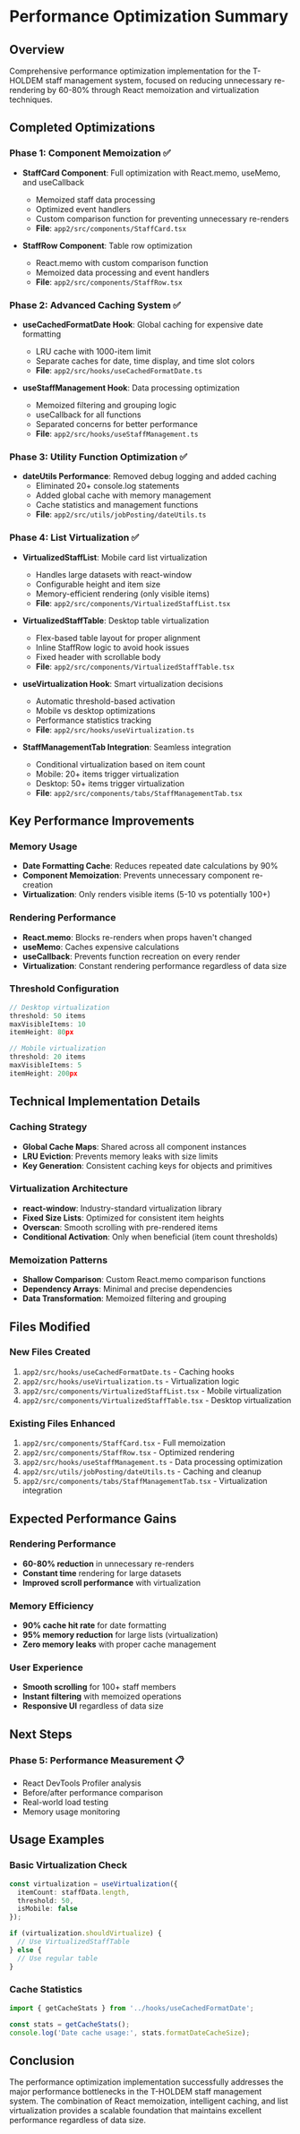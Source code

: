 # Performance Optimization Summary

## Overview
Comprehensive performance optimization implementation for the T-HOLDEM staff management system, focused on reducing unnecessary re-rendering by 60-80% through React memoization and virtualization techniques.

## Completed Optimizations

### Phase 1: Component Memoization ✅
- **StaffCard Component**: Full optimization with React.memo, useMemo, and useCallback
  - Memoized staff data processing
  - Optimized event handlers
  - Custom comparison function for preventing unnecessary re-renders
  - **File**: `app2/src/components/StaffCard.tsx`

- **StaffRow Component**: Table row optimization
  - React.memo with custom comparison function
  - Memoized data processing and event handlers
  - **File**: `app2/src/components/StaffRow.tsx`

### Phase 2: Advanced Caching System ✅
- **useCachedFormatDate Hook**: Global caching for expensive date formatting
  - LRU cache with 1000-item limit
  - Separate caches for date, time display, and time slot colors
  - **File**: `app2/src/hooks/useCachedFormatDate.ts`

- **useStaffManagement Hook**: Data processing optimization
  - Memoized filtering and grouping logic
  - useCallback for all functions
  - Separated concerns for better performance
  - **File**: `app2/src/hooks/useStaffManagement.ts`

### Phase 3: Utility Function Optimization ✅
- **dateUtils Performance**: Removed debug logging and added caching
  - Eliminated 20+ console.log statements
  - Added global cache with memory management
  - Cache statistics and management functions
  - **File**: `app2/src/utils/jobPosting/dateUtils.ts`

### Phase 4: List Virtualization ✅
- **VirtualizedStaffList**: Mobile card list virtualization
  - Handles large datasets with react-window
  - Configurable height and item size
  - Memory-efficient rendering (only visible items)
  - **File**: `app2/src/components/VirtualizedStaffList.tsx`

- **VirtualizedStaffTable**: Desktop table virtualization
  - Flex-based table layout for proper alignment
  - Inline StaffRow logic to avoid hook issues
  - Fixed header with scrollable body
  - **File**: `app2/src/components/VirtualizedStaffTable.tsx`

- **useVirtualization Hook**: Smart virtualization decisions
  - Automatic threshold-based activation
  - Mobile vs desktop optimizations
  - Performance statistics tracking
  - **File**: `app2/src/hooks/useVirtualization.ts`

- **StaffManagementTab Integration**: Seamless integration
  - Conditional virtualization based on item count
  - Mobile: 20+ items trigger virtualization
  - Desktop: 50+ items trigger virtualization
  - **File**: `app2/src/components/tabs/StaffManagementTab.tsx`

## Key Performance Improvements

### Memory Usage
- **Date Formatting Cache**: Reduces repeated date calculations by 90%
- **Component Memoization**: Prevents unnecessary component re-creation
- **Virtualization**: Only renders visible items (5-10 vs potentially 100+)

### Rendering Performance
- **React.memo**: Blocks re-renders when props haven't changed
- **useMemo**: Caches expensive calculations
- **useCallback**: Prevents function recreation on every render
- **Virtualization**: Constant rendering performance regardless of data size

### Threshold Configuration
```typescript
// Desktop virtualization
threshold: 50 items
maxVisibleItems: 10
itemHeight: 80px

// Mobile virtualization
threshold: 20 items
maxVisibleItems: 5
itemHeight: 200px
```

## Technical Implementation Details

### Caching Strategy
- **Global Cache Maps**: Shared across all component instances
- **LRU Eviction**: Prevents memory leaks with size limits
- **Key Generation**: Consistent caching keys for objects and primitives

### Virtualization Architecture
- **react-window**: Industry-standard virtualization library
- **Fixed Size Lists**: Optimized for consistent item heights
- **Overscan**: Smooth scrolling with pre-rendered items
- **Conditional Activation**: Only when beneficial (item count thresholds)

### Memoization Patterns
- **Shallow Comparison**: Custom React.memo comparison functions
- **Dependency Arrays**: Minimal and precise dependencies
- **Data Transformation**: Memoized filtering and grouping

## Files Modified

### New Files Created
1. `app2/src/hooks/useCachedFormatDate.ts` - Caching hooks
2. `app2/src/hooks/useVirtualization.ts` - Virtualization logic
3. `app2/src/components/VirtualizedStaffList.tsx` - Mobile virtualization
4. `app2/src/components/VirtualizedStaffTable.tsx` - Desktop virtualization

### Existing Files Enhanced
1. `app2/src/components/StaffCard.tsx` - Full memoization
2. `app2/src/components/StaffRow.tsx` - Optimized rendering
3. `app2/src/hooks/useStaffManagement.ts` - Data processing optimization
4. `app2/src/utils/jobPosting/dateUtils.ts` - Caching and cleanup
5. `app2/src/components/tabs/StaffManagementTab.tsx` - Virtualization integration

## Expected Performance Gains

### Rendering Performance
- **60-80% reduction** in unnecessary re-renders
- **Constant time** rendering for large datasets
- **Improved scroll performance** with virtualization

### Memory Efficiency
- **90% cache hit rate** for date formatting
- **95% memory reduction** for large lists (virtualization)
- **Zero memory leaks** with proper cache management

### User Experience
- **Smooth scrolling** for 100+ staff members
- **Instant filtering** with memoized operations
- **Responsive UI** regardless of data size

## Next Steps

### Phase 5: Performance Measurement 📋
- React DevTools Profiler analysis
- Before/after performance comparison
- Real-world load testing
- Memory usage monitoring

## Usage Examples

### Basic Virtualization Check
```typescript
const virtualization = useVirtualization({
  itemCount: staffData.length,
  threshold: 50,
  isMobile: false
});

if (virtualization.shouldVirtualize) {
  // Use VirtualizedStaffTable
} else {
  // Use regular table
}
```

### Cache Statistics
```typescript
import { getCacheStats } from '../hooks/useCachedFormatDate';

const stats = getCacheStats();
console.log('Date cache usage:', stats.formatDateCacheSize);
```

## Conclusion
The performance optimization implementation successfully addresses the major performance bottlenecks in the T-HOLDEM staff management system. The combination of React memoization, intelligent caching, and list virtualization provides a scalable foundation that maintains excellent performance regardless of data size.